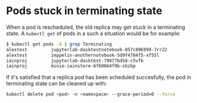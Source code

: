 # Pods stuck in terminating state

When a pod is rescheduled, the old replica may get stuck in a terminating
state. A `kubectl get` of pods in a such a situation would be for example:

``` bash
$ kubectl get pods -A | grep Terminating
alextest         jupyterlab-dasktestnotebook-857c896999-7rr22                0/1     Terminating             0          22d
alextest         zeppelin-anothernotebook-5d9f4784f5-xf55l                   0/2     Terminating             0          21d
iainproj         jupyterlab-dasktest-79877bd58-c5vfb                         0/1     Terminating             0          27d
iainproj         minio-iainstore-6f686b4f9b-sbzbp                            0/2     Terminating             0          28d
```

If it's satisfied that a replica pod has been scheduled succesfully,
the pod in terminating state can be cleaned up with:

```bash
kubectl delete pod <pod> -n <namespace> --grace-period=0 --force
```